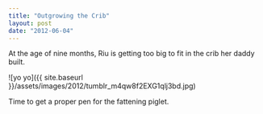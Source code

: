 ```yaml
---
title: "Outgrowing the Crib"
layout: post
date: "2012-06-04"
---
```


At the age of nine months, Riu is getting too big to fit in the crib her daddy built.

![yo yo]({{ site.baseurl }}/assets/images/2012/tumblr_m4qw8f2EXG1qlj3bd.jpg)

Time to get a proper pen for the fattening piglet.
